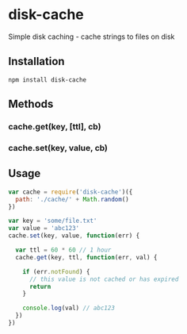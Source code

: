 # disk-cache

Simple disk caching - cache strings to files on disk

## Installation

```
npm install disk-cache
```

## Methods

### cache.get(key, [ttl], cb)
### cache.set(key, value, cb)

## Usage

```js
var cache = require('disk-cache')({
  path: './cache/' + Math.random()
})

var key = 'some/file.txt'
var value = 'abc123'
cache.set(key, value, function(err) {

  var ttl = 60 * 60 // 1 hour
  cache.get(key, ttl, function(err, val) {

    if (err.notFound) {
      // this value is not cached or has expired
      return
    }

    console.log(val) // abc123
  })
})
```